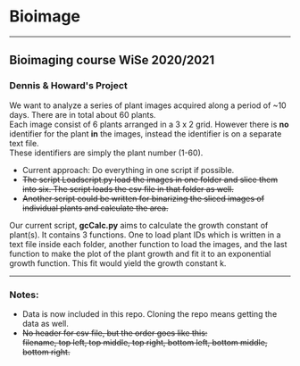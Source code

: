 # Bioimage

---

## Bioimaging course WiSe 2020/2021

### Dennis & Howard's Project  
We want to analyze a series of plant images acquired along a period of ~10 days. There are in total about  60 plants.  
Each image consist of 6 plants arranged in a 3 x 2 grid. However there is **no** identifier for the plant **in** the images, instead the identifier is on a separate text file.  
These identifiers are simply the plant number (1-60).

- Current approach: Do everything in one script if possible.
- ~~The script Loadscript.py load the images in one folder and slice them into six. The script loads the csv file in that folder as well.~~  
- ~~Another script could be written for binarizing the sliced images of individual plants and calculate the area.~~

Our current script, **gcCalc.py** aims to calculate the growth constant of plant(s). It contains 3 functions. One to load plant IDs which is written in a text file inside each folder, another function to load the images, and the last function to make the plot of the plant growth and fit it to an exponential growth function. This fit would yield the growth constant k. 

---

### Notes:
- Data is now included in this repo. Cloning the repo means getting the data as well.
- ~~No header for csv file, but the order goes like this:~~  
~~filename, top left, top middle, top right, bottom left, bottom middle, bottom right.~~


